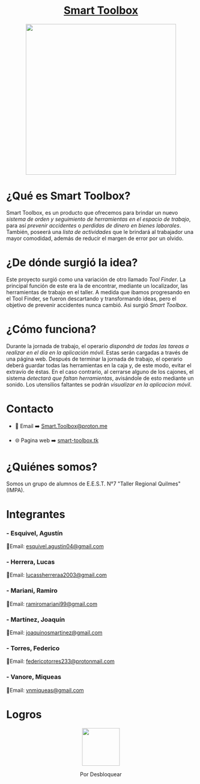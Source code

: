 <div align="center">

# [Smart Toolbox](https://www.smart-toolbox.tk/)

<img src="https://user-images.githubusercontent.com/80338247/173062549-fb855482-8430-4bcf-8163-740a89915549.png" height="400" width="400" />

</div>

# ¿Qué es Smart Toolbox?

Smart Toolbox, es un producto que ofrecemos para brindar un nuevo _sistema de orden y seguimiento de herramientas en el espacio de trabajo_, para así _prevenir accidentes_ o _perdidas de dinero en bienes laborales_. También, poseerá una _lista de actividades_ que le brindará al trabajador una mayor comodidad, además de reducir el margen de error por un olvido.

# ¿De dónde surgió la idea?

Este proyecto surgió como una variación de otro llamado _Tool Finder_. La principal función de este era la de encontrar, mediante un localizador, las herramientas de trabajo en el taller. A medida que ibamos progresando en el Tool Finder, se fueron descartando y transformando ideas, pero el objetivo de prevenir accidentes nunca cambió. Asi surgió _Smart Toolbox_.

# ¿Cómo funciona?

Durante la jornada de trabajo, el operario _dispondrá de todas las tareas a realizar en el día en la aplicación móvil_. Estas serán cargadas a través de una página web.
Después de terminar la jornada de trabajo, el operario deberá guardar todas las herramientas en la caja y, de este modo,  evitar el extravío de éstas. En el caso contrario, al cerrarse alguno de los cajones, el sistema _detectará que faltan herramientas_, avisándole de esto mediante un sonido. Los utensilios faltantes se podrán _visualizar en la aplicacion móvil_.

# Contacto

* :email: Email :arrow_right: Smart.Toolbox@proton.me

* :globe_with_meridians: Pagina web :arrow_right: [smart-toolbox.tk](https://www.smart-toolbox.tk/)


# ¿Quiénes somos?

Somos un grupo de alumnos de E.E.S.T. N°7 "Taller Regional Quilmes" (IMPA).

# Integrantes

### - Esquivel, Agustín
📧Email: esquivel.agustin04@gmail.com
### - Herrera, Lucas
📧Email: lucassherreraa2003@gmail.com
### - Mariani, Ramiro
📧Email: ramiromariani99@gmail.com
### - Martínez, Joaquín
📧Email: joaquinosmartinez@gmail.com
### - Torres, Federico
📧Email: federicotorres233@protonmail.com
### - Vanore, Miqueas 
📧Email: vnmiqueas@gmail.com

# Logros

<div align="center">

<img src="https://user-images.githubusercontent.com/80325042/173058773-10536f29-a62f-47c6-b096-5031df86fdc2.png" width="100"/>

Por Desbloquear

</div>
